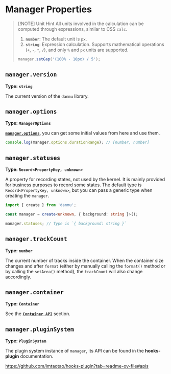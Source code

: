 # Manager Properties

> [!NOTE] Unit Hint
> All units involved in the calculation can be computed through expressions, similar to CSS `calc`.
>
> 1. **`number`**: The default unit is `px`.
> 2. **`string`**: Expression calculation. Supports mathematical operations (`+`, `-`, `*`, `/`), and only `%` and `px` units are supported.
>
> ```ts
> manager.setGap('(100% - 10px) / 5');
> ```

## `manager.version`

**Type: `string`**

The current version of the `danmu` library.

## `manager.options`

**Type: `ManagerOptions`**

[**`manager.options`**](./manager-configuration), you can get some initial values from here and use them.

```ts
console.log(manager.options.durationRange); // [number, number]
```

## `manager.statuses`

**Type: `Record<PropertyKey, unknown>`**

A property for recording states, not used by the kernel. It is mainly provided for business purposes to record some states. The default type is `Record<PropertyKey, unknown>`, but you can pass a generic type when creating the `manager`.

```ts {3}
import { create } from 'danmu';

const manager = create<unknown, { background: string }>();

manager.statuses; // Type is `{ background: string }`
```

## `manager.trackCount`

**Type: `number`**

The current number of tracks inside the container. When the container size changes and after `format` (either by manually calling the `format()` method or by calling the `setArea()` method), the `trackCount` will also change accordingly.

## `manager.container`

**Type: `Container`**

See the [**`Container API`**](./container-api) section.

## `manager.pluginSystem`

**Type: `PluginSystem`**

The plugin system instance of `manager`, its API can be found in the **hooks-plugin** documentation.

https://github.com/imtaotao/hooks-plugin?tab=readme-ov-file#apis
